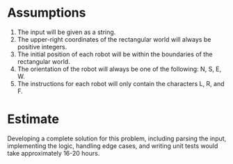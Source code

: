 # Assumptions
1. The input will be given as a string.
1. The upper-right coordinates of the rectangular world will always be positive integers.
1. The initial position of each robot will be within the boundaries of the rectangular world.
1. The orientation of the robot will always be one of the following: N, S, E, W.
1. The instructions for each robot will only contain the characters L, R, and F.

# Estimate
Developing a complete solution for this problem, including parsing the input, implementing the logic, handling edge cases, and writing unit tests would take approximately 16-20 hours.